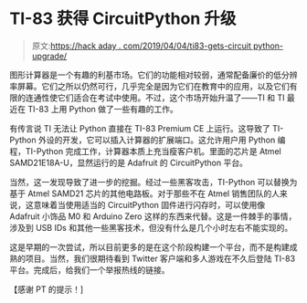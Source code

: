 # TI-83 获得 CircuitPython 升级

> 原文:[https://hack aday . com/2019/04/04/ti83-gets-circuit python-upgrade/](https://hackaday.com/2019/04/04/ti83-gets-circuitpython-upgrade/)

图形计算器是一个有趣的利基市场。它们的功能相对较弱，通常配备廉价的低分辨率屏幕。它们之所以仍然可行，几乎完全是因为它们在教育中的应用，以及它们有限的连通性使它们适合在考试中使用。不过，这个市场开始升温了——TI 和 TI 最近在 TI-83 上用 Python 做了一些有趣的工作。

有传言说 TI 无法让 Python 直接在 TI-83 Premium CE 上运行。这导致了 TI-Python 外设的开发，它可以插入计算器的扩展端口。这允许用户用 Python 编程，TI-Python 完成工作，计算器本质上充当瘦客户机。里面的芯片是 Atmel SAMD21E18A-U，显然运行的是 Adafruit 的 CircuitPython 平台。

当然，这一发现导致了进一步的挖掘。经过一些黑客攻击，TI-Python 可以替换为基于 Atmel SAMD21 芯片的其他电路板。对于那些不在 Atmel 销售团队的人来说，这意味着当使用适当的 CircuitPython 固件进行闪存时，可以使用像 Adafruit 小饰品 M0 和 Arduino Zero 这样的东西来代替。这是一件棘手的事情，涉及到 USB IDs 和其他一些黑客技术，但没有什么是几个小时左右不能实现的。

这是早期的一次尝试，所以目前更多的是在这个阶段构建一个平台，而不是构建成熟的项目。当然，我们很期待看到 Twitter 客户端和多人游戏在不久后登陆 TI-83 平台。完成后，给我们一个举报热线的链接。

【感谢 PT 的提示！]